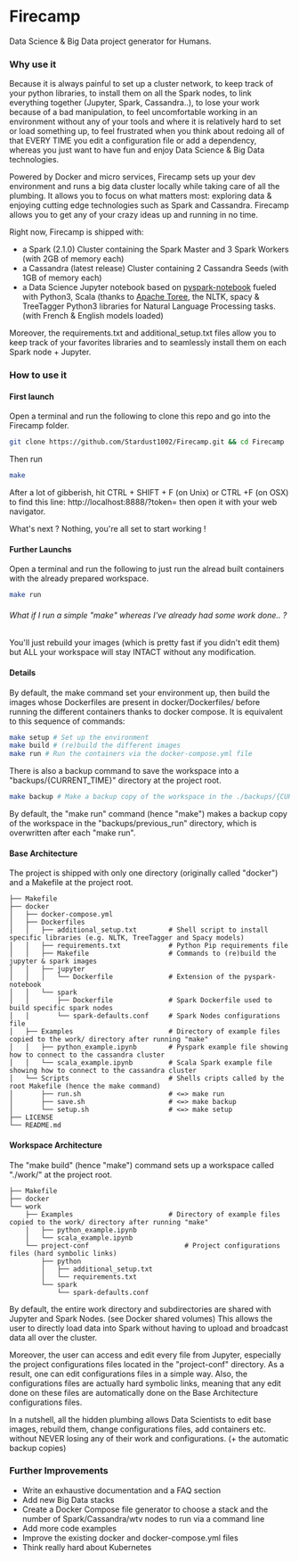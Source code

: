 # Firecamp

Data Science &amp; Big Data project generator for Humans.

### Why use it

Because it is always painful to set up a cluster network, to keep track of your python libraries, to install them on all the Spark nodes, to link everything together (Jupyter, Spark, Cassandra..), to lose your work because of a bad manipulation, to feel uncomfortable working in an environment without any of your tools and where it is relatively hard to set or load something up, to feel frustrated when you think about redoing all of that EVERY TIME you edit a configuration file or add a dependency, whereas you just want to have fun and enjoy Data Science & Big Data technologies.

Powered by Docker and micro services, Firecamp sets up your dev environment and runs a big data cluster locally while taking care of all the plumbing.
It allows you to focus on what matters most: exploring data &amp; enjoying cutting edge technologies such as Spark and Cassandra.
Firecamp allows you to get any of your crazy ideas up and running in no time.

Right now, Firecamp is shipped with:
- a Spark (2.1.0) Cluster containing the Spark Master and 3 Spark Workers (with 2GB of memory each)
- a Cassandra (latest release) Cluster containing 2 Cassandra Seeds (with 1GB of memory each)
- a Data Science Jupyter notebook based on [pyspark-notebook](https://github.com/jupyter/docker-stacks/tree/master/pyspark-notebook) fueled with Python3, Scala (thanks to [Apache Toree](https://toree.apache.org), the NLTK, spacy & TreeTagger Python3 libraries for Natural Language Processing tasks. (with French & English models loaded)

Moreover, the requirements.txt and additional_setup.txt files allow you to keep track of your favorites libraries and to seamlessly install them on each Spark node + Jupyter.


### How to use it

#### First launch
Open a terminal and run the following to clone this repo and go into the Firecamp folder.
```bash
git clone https://github.com/Stardust1002/Firecamp.git && cd Firecamp
```
Then run
```bash
make
```

After a lot of gibberish, hit CTRL + SHIFT + F (on Unix) or CTRL +F (on OSX) to find this line:
 http://localhost:8888/?token= then open it with your web navigator.

What's next ? Nothing, you're all set to start working !

#### Further Launchs
Open a terminal and run the following to just run the alread built containers with the already prepared workspace.
```bash
make run
```

###### What if I run a simple "make" whereas I've already had some work done.. ?

You'll just rebuild your images (which is pretty fast if you didn't edit them) but ALL your workspace will stay INTACT without any modification.

#### Details

By default, the make command set your environment up, then build the images whose Dockerfiles are present in docker/Dockerfiles/ before running the different containers thanks to docker compose.
It is equivalent to this sequence of commands:
```bash
make setup # Set up the environment
make build # (re)build the different images
make run # Run the containers via the docker-compose.yml file
```

There is also a backup command to save the workspace into a "backups/{CURRENT_TIME}" directory at the project root.
```bash
make backup # Make a backup copy of the workspace in the ./backups/{CURRENT_TIME} directory"
```
By default, the "make run" command (hence "make") makes a backup copy of the workspace in the "backups/previous_run" directory, which is overwritten after each "make run".
#### Base Architecture

The project is shipped with only one directory (originally called "docker") and a Makefile at the project root.
```
├── Makefile
├── docker
│   ├── docker-compose.yml
│   ├── Dockerfiles
│   │   ├── additional_setup.txt        # Shell script to install specific libraries (e.g. NLTK, TreeTagger and Spacy models)
│   │   ├── requirements.txt            # Python Pip requirements file
│   │   ├── Makefile                    # Commands to (re)build the jupyter & spark images
│   │   ├── jupyter
│   │   │   └── Dockerfile              # Extension of the pyspark-notebook
│   │   └── spark
│   │       ├── Dockerfile              # Spark Dockerfile used to build specific spark nodes
│   │       └── spark-defaults.conf     # Spark Nodes configurations file
│   ├── Examples                        # Directory of example files copied to the work/ directory after running "make"
│   │   ├── python_example.ipynb        # Pyspark example file showing how to connect to the cassandra cluster
│   │   └── scala_example.ipynb         # Scala Spark example file showing how to connect to the cassandra cluster
│   └── Scripts                         # Shells cripts called by the root Makefile (hence the make command)
│       ├── run.sh                      # <=> make run
│       ├── save.sh                     # <=> make backup
│       └── setup.sh                    # <=> make setup
├── LICENSE
└── README.md

```
#### Workspace Architecture

The "make build" (hence "make") command sets up a workspace called "./work/" at the project root.

```
├── Makefile
├── docker
└── work
    ├── Examples                        # Directory of example files copied to the work/ directory after running "make"
    │   ├── python_example.ipynb
    │   └── scala_example.ipynb
    └── project-conf                        # Project configurations files (hard symbolic links)
        ├── python
        │   ├── additional_setup.txt
        │   └── requirements.txt
        └── spark
            └── spark-defaults.conf
```

By default, the entire work directory and subdirectories are shared with Jupyter and Spark Nodes. (see Docker shared volumes)
This allows the user to directly load data into Spark without having to upload and broadcast data all over the cluster.

Moreover, the user can access and edit every file from Jupyter, especially the project configurations files located in the "project-conf" directory. As a result, one can edit configurations files in a simple way.
Also, the configurations files are actually hard symbolic links, meaning that any edit done on these files are automatically done on the Base Architecture configurations files.

In a nutshell, all the hidden plumbing allows Data Scientists to edit base images, rebuild them, change configurations files, add containers etc. without NEVER losing any of their work and configurations. (+ the automatic backup copies)

### Further Improvements

* Write an exhaustive documentation and a FAQ section
* Add new Big Data stacks
* Create a Docker Compose file generator to choose a stack and the number of Spark/Cassandra/wtv nodes to run via a command line
* Add more code examples
* Improve the existing docker and docker-compose.yml files
* Think really hard about Kubernetes
